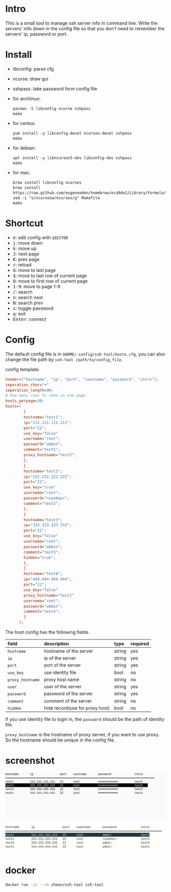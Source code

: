 # Intro

This is a small tool to manage ssh server info in command line. Write the servers' info down in the config file so that you don't need to remember the servers' ip, password or port.

# Install

* libconfig: parse cfg
* ncurse: draw gui
* sshpass: take password form config file

* for archlinux:

  ```
  pacman -S libconfig ncurse sshpass
  make
  ```

* for centos:

  ```
  yum install -y libconfig-devel ncurses-devel sshpass
  make
  ```

* for debian:

  ```
  apt install -y libncurses5-dev libconfig-dev sshpass
  make
  ```

* for mac:

  ```
  brew install libconfig ncurses
  brew install https://raw.github.com/eugeneoden/homebrew/eca9de1/Library/Formula/sshpass.rb
  sed -i "s/ncursesw/ncurses/g" Makefile
  make
  ```

# Shortcut

* <kbd>e</kbd>: edit config with `$EDITOR`
* <kbd>j</kbd>: move down
* <kbd>k</kbd>: move up
* <kbd>J</kbd>: next page
* <kbd>K</kbd>: prev page
* <kbd>r</kbd>: reload
* <kbd>G</kbd>: move to last page
* <kbd>$</kbd>: move to last row of current page
* <kbd>0</kbd>: move to first row of current page
* <kbd>1-9</kbd>: move to page 1-9
* <kbd>/</kbd>: search
* <kbd>n</kbd>: search next
* <kbd>N</kbd>: search prev
* <kbd>s</kbd>: toggle password
* <kbd>q</kbd>: exit
* <kbd>Enter</kbd>: connect

# Config

The default config file is in `$HOME/.config/ssh-tool/hosts.cfg`, you can also change the file path by `ssh-tool /path/to/config_file`.

config template:

```cfg
header=["hostname", "ip", "port", "username", "password", "intro"];
seperation_char="━"
seperation_length=90;
# how many rows to show in one page
hosts_perpage=30;
hosts=(
        {
        hostname="test1";
        ip="111.111.111.111";
        port="22";
        use_key="false"
        username="root";
        password="admin";
        comment="test1";
        proxy_hostname="test3";
        },
        {
        hostname="test2";
        ip="222.222.222.222";
        port="22";
        use_key="true"
        username="root";
        password="<usekey>";
        comment="test2";
        },
        {
        hostname="test3";
        ip="333.333.333.333";
        port="22";
        use_key="false"
        username="root";
        password="admin";
        comment="test3";
        hidden="true";
        },
        {
        hostname="test4";
        ip="444.444.444.444";
        port="22";
        use_key="false"
        proxy_hostname="test1"
        username="root";
        password="admin";
        comment="test4";
        }
      );
```

The host config has the following fields.

| field             | description                     | type   | required |
|:------------------|:--------------------------------|:-------|:---------|
| `hostname`        | hostname of the server          | string | yes      |
| `ip`              | ip of the server                | string | yes      |
| `port`            | port of the server              | string | yes      |
| `use_key`         | use identity file               | bool   | no       |
| `proxy_hostname`  | proxy host name                 | string | no       |
| `user`            | user of the server              | string | yes      |
| `password`        | password of the server          | string | yes      |
| `comment`         | comment of the server           | string | no       |
| `hidden`          | hide record(use for proxy host) | bool   | no       |

If you use identity file to login in, the `password` should be the path of identity file.

`proxy_hostname` is the hostname of proxy server, if you want to use proxy. So the hostname should be unique in the config file.

# screenshot

![hide](./img/hide.jpg)

![show](./img/show.jpg)

# docker

```bash
docker run -it --rm cheon/ssh-tool ssh-tool
```
